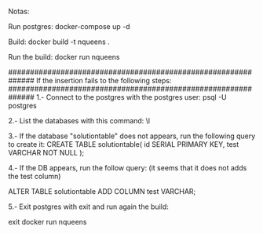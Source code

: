 Notas:

Run postgres:
docker-compose up -d

Build:
docker build -t nqueens .

Run the build:
docker run nqueens

##############################################################
If the insertion fails to the following steps:
##############################################################
1.- Connect to the postgres with the postgres user:
psql -U postgres

2.- List the databases with this command:
\l

3.- If the database "solutiontable" does not appears, run the following query to create it:
CREATE TABLE solutiontable(
    id SERIAL PRIMARY KEY,
    test VARCHAR NOT NULL
);

4.- If the DB appears, run the follow query: (it seems that it does not adds the test column)

ALTER TABLE solutiontable ADD COLUMN test VARCHAR;

5.- Exit postgres with exit and run again the build: 

exit
docker run nqueens
